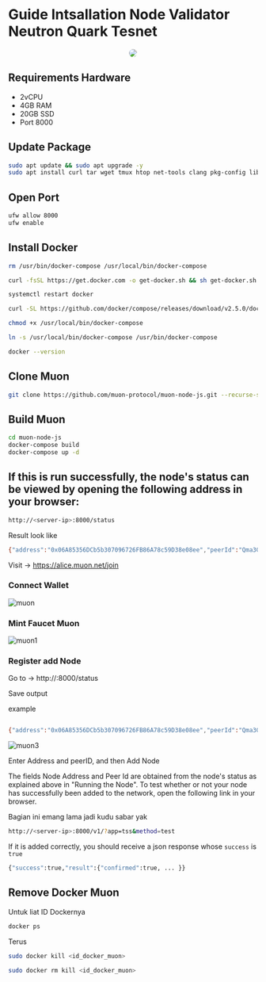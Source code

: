 
# Guide Intsallation Node Validator Neutron Quark Tesnet

<p align="center">
  <img style="margin: auto; border-radius: 50%;" src="https://user-images.githubusercontent.com/65535542/213711680-fd483b03-6635-4f4d-8156-a1a8be79a126.png">
</p>

## Requirements Hardware

- 2vCPU 
- 4GB RAM 
- 20GB SSD
- Port 8000

## Update Package

```bash
sudo apt update && sudo apt upgrade -y
sudo apt install curl tar wget tmux htop net-tools clang pkg-config libssl-dev jq build-essential git make ncdu docker-compose -y
```

## Open Port

```bash
ufw allow 8000
ufw enable
```

## Install Docker 
```bash
rm /usr/bin/docker-compose /usr/local/bin/docker-compose
```
```bash
curl -fsSL https://get.docker.com -o get-docker.sh && sh get-docker.sh
```
```bash
systemctl restart docker
```
```bash
curl -SL https://github.com/docker/compose/releases/download/v2.5.0/docker-compose-linux-x86_64 -o /usr/local/bin/docker-compose
```
```bash
chmod +x /usr/local/bin/docker-compose
```
```bash
ln -s /usr/local/bin/docker-compose /usr/bin/docker-compose
```
```bash
docker --version
```

## Clone Muon

```bash
git clone https://github.com/muon-protocol/muon-node-js.git --recurse-submodules --branch testnet
```

## Build Muon

```bash
cd muon-node-js
docker-compose build
docker-compose up -d
```

## If this is run successfully, the node's status can be viewed by opening the following address in your browser:

```bash
http://<server-ip>:8000/status
```

Result look like
```bash
{"address":"0x06A85356DCb5b307096726FB86A78c59D38e08ee","peerId":"Qma3GsJmB47xYuyahPZPSadh1avvxfyYQwk8R3UnFrQ6aP","managerContract":{"network":"bsctest","address":"0x2efB53c11FC935f6114B3fC37AaFa6a76B263a4E"},"shield":{"enable":false,"apps":[]},"addedToNetwork":false}
```

Visit -> https://alice.muon.net/join 
### Connect Wallet

![muon](https://user-images.githubusercontent.com/65535542/213710107-ee12c47a-692f-4131-a782-8ad295dd87dd.png)

### Mint Faucet Muon

![muon1](https://user-images.githubusercontent.com/65535542/213710401-cb58f64d-5c07-4edf-986e-bef31a6d21d1.png)


### Register add Node

Go to -> http://<server-ip>:8000/status

Save output

example
```bash

{"address":"0x06A85356DCb5b307096726FB86A78c59D38e08ee","peerId":"Qma3GsJmB47xYuyahPZPSadh1avvxfyYQwk8R3UnFrQ6aP","managerContract":{"network":"bsctest","address":"0x2efB53c11FC935f6114B3fC37AaFa6a76B263a4E"},"shield":{"enable":false,"apps":[]},"addedToNetwork":false}
```
  
![muon3](https://user-images.githubusercontent.com/65535542/213770172-54cd5744-506a-4eb8-a666-47e8f74dac3d.png)
  
Enter Address and peerID, and then Add Node

The fields Node Address and Peer Id are obtained from the node's status as explained above in "Running the Node". To test whether or not your node has successfully been added to the network, open the following link in your browser.

Bagian ini emang lama jadi kudu sabar yak
```bash
http://<server-ip>:8000/v1/?app=tss&method=test
```

If it is added correctly, you should receive a json response whose `success` is `true`
```bash
{"success":true,"result":{"confirmed":true, ... }}
```

## Remove Docker Muon

Untuk liat ID Dockernya 
```bash
docker ps 
```
Terus 
```bash
sudo docker kill <id_docker_muon>
```
```bash
sudo docker rm kill <id_docker_muon>
```
